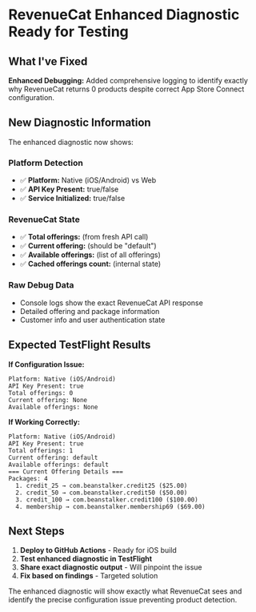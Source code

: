 # RevenueCat Enhanced Diagnostic Ready for Testing

## What I've Fixed

**Enhanced Debugging:** Added comprehensive logging to identify exactly why RevenueCat returns 0 products despite correct App Store Connect configuration.

## New Diagnostic Information

The enhanced diagnostic now shows:

### Platform Detection
- ✅ **Platform:** Native (iOS/Android) vs Web  
- ✅ **API Key Present:** true/false
- ✅ **Service Initialized:** true/false

### RevenueCat State
- ✅ **Total offerings:** (from fresh API call)
- ✅ **Current offering:** (should be "default")
- ✅ **Available offerings:** (list of all offerings)
- ✅ **Cached offerings count:** (internal state)

### Raw Debug Data
- Console logs show the exact RevenueCat API response
- Detailed offering and package information
- Customer info and user authentication state

## Expected TestFlight Results

**If Configuration Issue:**
```
Platform: Native (iOS/Android)
API Key Present: true
Total offerings: 0
Current offering: None
Available offerings: None
```

**If Working Correctly:**
```
Platform: Native (iOS/Android)  
API Key Present: true
Total offerings: 1
Current offering: default
Available offerings: default
=== Current Offering Details ===
Packages: 4
  1. credit_25 → com.beanstalker.credit25 ($25.00)
  2. credit_50 → com.beanstalker.credit50 ($50.00)
  3. credit_100 → com.beanstalker.credit100 ($100.00)
  4. membership → com.beanstalker.membership69 ($69.00)
```

## Next Steps

1. **Deploy to GitHub Actions** - Ready for iOS build
2. **Test enhanced diagnostic in TestFlight** 
3. **Share exact diagnostic output** - Will pinpoint the issue
4. **Fix based on findings** - Targeted solution

The enhanced diagnostic will show exactly what RevenueCat sees and identify the precise configuration issue preventing product detection.